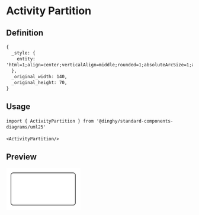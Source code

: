 # Activity Partition

## Definition

```
{
  _style: { 
    entity: 'html=1;align=center;verticalAlign=middle;rounded=1;absoluteArcSize=1;arcSize=10;dashed=0;whiteSpace=wrap;',
  },
  _original_width: 140,
  _original_height: 70,
}
```

## Usage

```
import { ActivityPartition } from '@dinghy/standard-components-diagrams/uml25'

<ActivityPartition/>
```

## Preview

<img src="./activity-partition.png" width="200"/>
